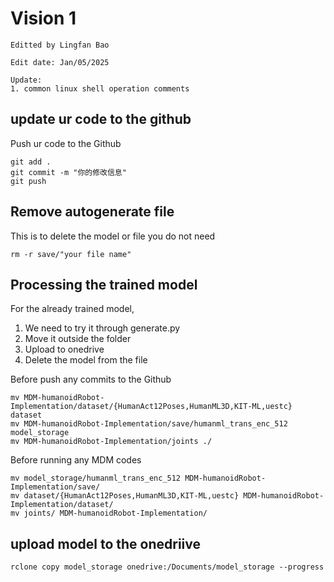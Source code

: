 # Vision 1
```
Editted by Lingfan Bao

Edit date: Jan/05/2025

Update:
1. common linux shell operation comments
```

## update ur code to the github
Push ur code to the Github
```shell
git add .
git commit -m "你的修改信息"
git push
```

## Remove autogenerate file
This is to delete the model or file you do not need

```shell
rm -r save/"your file name"
```

## Processing the trained model
For the already trained model, 

1. We need to try it through generate.py
2. Move it outside the folder
3. Upload to onedrive
4. Delete the model from the file 

Before push any commits to the Github
```shell
mv MDM-humanoidRobot-Implementation/dataset/{HumanAct12Poses,HumanML3D,KIT-ML,uestc} dataset
mv MDM-humanoidRobot-Implementation/save/humanml_trans_enc_512 model_storage
mv MDM-humanoidRobot-Implementation/joints ./
```

Before running any MDM codes 
```shell
mv model_storage/humanml_trans_enc_512 MDM-humanoidRobot-Implementation/save/
mv dataset/{HumanAct12Poses,HumanML3D,KIT-ML,uestc} MDM-humanoidRobot-Implementation/dataset/
mv joints/ MDM-humanoidRobot-Implementation/

```

## upload model to the onedriive
```shell
rclone copy model_storage onedrive:/Documents/model_storage --progress
```